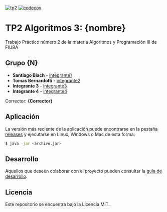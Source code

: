 ![tp2](https://github.com/santiagobiach/Algo3_tp2/actions/workflows/build.yml/badge.svg) [![codecov](https://codecov.io/gh/santiagobiach/Algo3_tp2/branch/master/graph/badge.svg)](https://codecov.io/gh/santiagobiach/Algo3_tp2)

# TP2 Algoritmos 3: {nombre} 

Trabajo Práctico número 2 de la materia Algoritmos y Programación III de FIUBA

## Grupo {N}

* **Santiago Biach** - [integrante1](https://github.com/santiagobiach)
* **Tomas Bernardotti** - [integrante2](https://github.com/tomasbernardotti)
* **Integrante 3** - [integrante3](https://github.com/integrante3)
* **Integrante 4** - [integrante4](https://github.com/integrante4)

Corrector: **{Corrector}**

## Aplicación

La versión más reciente de la aplicación puede encontrarse en la pestaña [releases](https://github.com/santiagobiach/Algo3_tp2/releases/latest) y ejecutarse en Linux, Windows o Mac de esta forma:

```bash
$ java -jar <archivo.jar>
```

## Desarrollo

Aquellos que deseen colaborar con el proyecto pueden consultar la [guía de desarrollo](./docs/Desarrollo.md).

## Licencia

Este repositorio se encuentra bajo la Licencia MIT.



